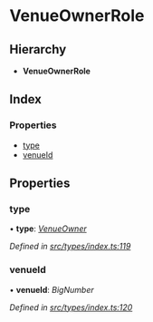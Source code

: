 # VenueOwnerRole

## Hierarchy

* **VenueOwnerRole**

## Index

### Properties

* [type](venueownerrole.md#type)
* [venueId](venueownerrole.md#venueid)

## Properties

### type

• **type**: [_VenueOwner_](../enums/roletype.md#venueowner)

_Defined in_ [_src/types/index.ts:119_](https://github.com/PolymathNetwork/polymesh-sdk/blob/23062de4/src/types/index.ts#L119)

### venueId

• **venueId**: _BigNumber_

_Defined in_ [_src/types/index.ts:120_](https://github.com/PolymathNetwork/polymesh-sdk/blob/23062de4/src/types/index.ts#L120)

